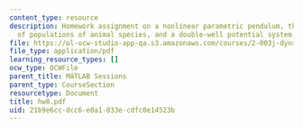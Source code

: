 ```yaml
---
content_type: resource
description: Homework assignment on a nonlinear parametric pendulum, the growth/decay
  of populations of animal species, and a double-well potential system.
file: https://ol-ocw-studio-app-qa.s3.amazonaws.com/courses/2-003j-dynamics-and-control-i-fall-2007/21b9e6ccdcc6e0a1033ecdfc0e14523b_hw8.pdf
file_type: application/pdf
learning_resource_types: []
ocw_type: OCWFile
parent_title: MATLAB Sessions
parent_type: CourseSection
resourcetype: Document
title: hw8.pdf
uid: 21b9e6cc-dcc6-e0a1-033e-cdfc0e14523b
---
```

